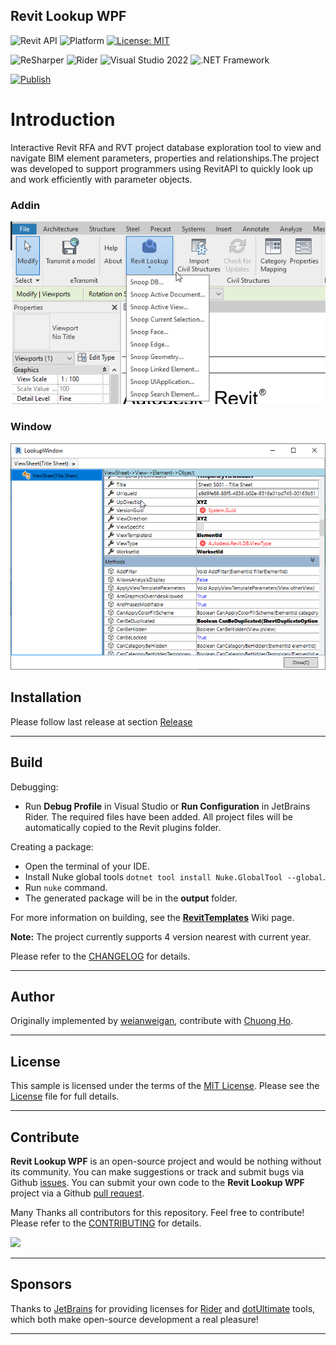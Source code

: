 
## Revit Lookup WPF

![Revit API](https://img.shields.io/badge/Revit%20API%202022-blue.svg)
![Platform](https://img.shields.io/badge/platform-Windows-lightgray.svg)
[![License: MIT](https://img.shields.io/badge/License-MIT-yellow.svg)](https://opensource.org/licenses/MIT)

![ReSharper](https://img.shields.io/badge/ReSharper-2021.3.2-yellow)
![Rider](https://img.shields.io/badge/Rider-2021.3.2-yellow)
![Visual Studio 2022](https://img.shields.io/badge/Visual_Studio_2022_Preview_2.0-17.1.0-yellow)
![.NET Framework](https://img.shields.io/badge/.NET_6-yellow)

[![Publish](../../actions/workflows/Workflow.yml/badge.svg)](../../actions)


# Introduction

Interactive Revit RFA and RVT project database exploration tool to view and navigate BIM element parameters, properties and relationships.The project was developed to support programmers using RevitAPI to quickly look up and work efficiently with parameter objects.

### Addin

![addin](./pic/addin.png)

### Window

![window](./pic/window.png)

## Installation

Please follow last release at section [Release](https://github.com/weianweigan/RevitLookupWpf/releases/latest)

---
## Build

Debugging:

- Run **Debug Profile** in Visual Studio or **Run Configuration** in JetBrains Rider. The required files have been added. All project files will be automatically copied to the Revit plugins folder.

Creating a package:

- Open the terminal of your IDE.
- Install Nuke global tools `dotnet tool install Nuke.GlobalTool --global`.
- Run `nuke` command.
- The generated package will be in the **output** folder.

For more information on building, see the [**RevitTemplates**](https://github.com/Nice3point/RevitTemplates) Wiki page.

**Note:** The project currently supports 4 version nearest with current year.

Please refer to the [CHANGELOG](CHANGELOG.md) for details.

---

## Author

Originally implemented by [weianweigan](https://github.com/weianweigan), contribute with [Chuong Ho](https://github.com/chuongmep).

---

## License

This sample is licensed under the terms of the [MIT License](http://opensource.org/licenses/MIT). Please see the [License](License.md) file for full details.

---

## Contribute

**Revit Lookup WPF** is an open-source project and would be nothing without its community. You can make suggestions or track and submit bugs via Github [issues](https://docs.github.com/en/issues/tracking-your-work-with-issues/creating-an-issue). You can submit your own code to the **Revit Lookup WPF** project via a Github [pull request](https://docs.github.com/en/pull-requests/collaborating-with-pull-requests/proposing-changes-to-your-work-with-pull-requests/about-pull-requests).

Many Thanks all contributors for this repository. Feel free to contribute!
Please refer to the [CONTRIBUTING](CONTRIBUTING.md) for details.

<a href = "https://github.com/weianweigan/RevitLookupWpf/graphs/contributors">
  <img src = "https://contrib.rocks/image?repo=weianweigan/RevitLookupWpf"/>
</a>

---

## Sponsors

Thanks to [JetBrains](https://www.jetbrains.com/) for providing licenses for [Rider](https://www.jetbrains.com/rider/) and [dotUltimate](https://www.jetbrains.com/dotnet/) tools, which both make open-source development a real pleasure!

---
